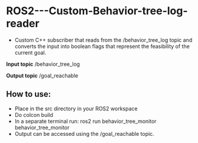 # ROS2---Custom-Behavior-tree-log-reader

- Custom C++ subscriber that reads from the /behavior_tree_log topic and converts the input into boolean flags that represent the feasibility of the current goal.

**Input topic**
/behavior_tree_log

**Output topic**
/goal_reachable

## How to use:
  - Place in the src directory in your ROS2 workspace
  - Do colcon build
  - In a separate terminal run: ros2 run behavior_tree_monitor behavior_tree_monitor
  - Output can be accessed using the /goal_reachable topic.
